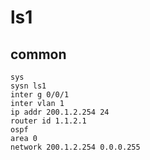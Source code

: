 # ls1
## common
```
sys
sysn ls1
inter g 0/0/1
inter vlan 1
ip addr 200.1.2.254 24
router id 1.1.2.1
ospf
area 0
network 200.1.2.254 0.0.0.255
```
